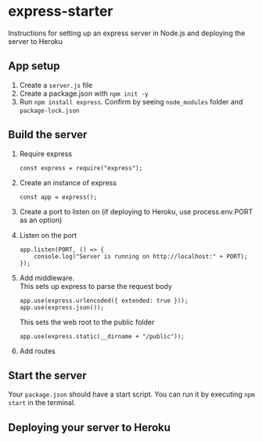 # express-starter
Instructions for setting up an express server in Node.js and deploying the server to Heroku

## App setup
1. Create a `server.js` file
2. Create a package.json with `npm init -y`
3. Run `npm install express`.  Confirm by seeing `node_modules` folder and `package-lock.json`

## Build the server
1. Require express
    ```
    const express = require("express");
    ```
2. Create an instance of express
    ```
    const app = express();
    ```
3. Create a port to listen on (if deploying to Heroku, use process.env.PORT as an option)
    
4. Listen on the port
    ```
    app.listen(PORT, () => {
        console.log("Server is running on http://localhost:" + PORT);
    });
    ```
5. Add middleware.  
    This sets up express to parse the request body
    ```
    app.use(express.urlencoded({ extended: true }));
    app.use(express.json());
    ```
    This sets the web root to the public folder
    ```
    app.use(express.static(__dirname + "/public"));
    ```

6. Add routes

## Start the server
Your `package.json` should have a start script.  You can run it by executing `npm start` in the terminal.

## Deploying your server to Heroku

